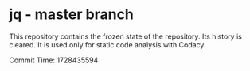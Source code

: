 # jq - master branch

This repository contains the frozen state of the repository.
Its history is cleared. It is used only for static code
analysis with Codacy.

Commit Time: 1728435594